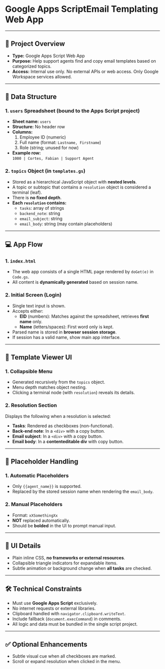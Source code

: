 # Google Apps ScriptEmail Templating Web App

---

## 📌 Project Overview

- **Type:** Google Apps Script Web App  
- **Purpose:** Help support agents find and copy email templates based on categorized topics.  
- **Access:** Internal use only. No external APIs or web access. Only Google Workspace services allowed.  

---

## 🧠 Data Structure

### 1. `users` Spreadsheet (bound to the Apps Script project)

- **Sheet name:** `users`  
- **Structure:** No header row  
- **Columns:**  
  1. Employee ID (numeric)  
  2. Full name (format: `Lastname, Firstname`)  
  3. Role (string; unused for now)  
- **Example row:**  
  `1000 | Cortes, Fabian | Support Agent`  

### 2. `topics` Object (in `templates.gs`)

- Stored as a hierarchical JavaScript object with **nested levels**.  
- A topic or subtopic that contains a `resolution` object is considered a terminal (leaf).  
- There is **no fixed depth**.  
- **Each `resolution` contains:**
  - `tasks`: array of strings  
  - `backend_note`: string  
  - `email_subject`: string  
  - `email_body`: string (may contain placeholders)  

---

## 💻 App Flow

### 1. `index.html`

- The web app consists of a single HTML page rendered by `doGet(e)` in `Code.gs`.  
- All content is **dynamically generated** based on session name.

### 2. Initial Screen (Login)

- Single text input is shown.  
- Accepts either:  
  - **EID** (numbers): Matches against the spreadsheet, retrieves **first name** only.  
  - **Name** (letters/spaces): First word only is kept.  
- Parsed name is stored in **browser session storage**.  
- If session has a valid name, show main app interface.  

---

## 📁 Template Viewer UI

### 1. Collapsible Menu

- Generated recursively from the `topics` object.  
- Menu depth matches object nesting.  
- Clicking a terminal node (with `resolution`) reveals its details.

### 2. Resolution Section

Displays the following when a resolution is selected:

- **Tasks**: Rendered as checkboxes (non-functional).  
- **Back-end note**: In a `<div>` with a copy button.  
- **Email subject**: In a `<div>` with a copy button.  
- **Email body**: In a **contenteditable div** with copy button.  

---

## 🧩 Placeholder Handling

### 1. Automatic Placeholders

- Only `{{agent_name}}` is supported.  
- Replaced by the stored session name when rendering the `email_body`.

### 2. Manual Placeholders

- Format: `xXSomethingXx`  
- **NOT** replaced automatically.  
- Should be **bolded** in the UI to prompt manual input.

---

## 🎨 UI Details

- Plain inline CSS, **no frameworks or external resources**.  
- Collapsible triangle indicators for expandable items.  
- Subtle animation or background change when **all tasks** are checked.

---

## 🛠 Technical Constraints

- Must use **Google Apps Script** exclusively.  
- No internet requests or external libraries.  
- Clipboard handled with `navigator.clipboard.writeText`.  
- Include fallback (`document.execCommand`) in comments.  
- All logic and data must be bundled in the single script project.

---

## ✅ Optional Enhancements

- Subtle visual cue when all checkboxes are marked.  
- Scroll or expand resolution when clicked in the menu.

